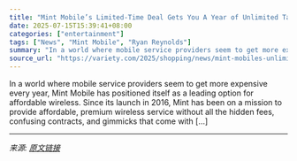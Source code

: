 ```yaml
---
title: "Mint Mobile’s Limited-Time Deal Gets You A Year of Unlimited Talk, Text and Data for $15/Month — An Unbeatable Deal"
date: 2025-07-15T15:39:41+08:00
categories: ["entertainment"]
tags: ["News", "Mint Mobile", "Ryan Reynolds"]
summary: "In a world where mobile service providers seem to get more expensive every year, Mint Mobile has positioned itself as a leading option for affordable wireless. Since its launch in 2016, Mint has been "
source_url: "https://variety.com/2025/shopping/news/mint-mobiles-unlimited-data-plan-deal-sign-up-online-1236337803/"
---
```


In a world where mobile service providers seem to get more expensive every year, Mint Mobile has positioned itself as a leading option for affordable wireless. Since its launch in 2016, Mint has been on a mission to provide affordable, premium wireless service without all the hidden fees, confusing contracts, and gimmicks that come with [&#8230;]

---

*来源: [原文链接](https://variety.com/2025/shopping/news/mint-mobiles-unlimited-data-plan-deal-sign-up-online-1236337803/)*
